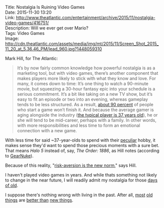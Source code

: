 Title: Nostalgia Is Ruining Video Games  
Date: 2015-11-30 13:20  
Link: http://www.theatlantic.com/entertainment/archive/2015/11/nostalgia-video-games/416751/  
Description: Will we ever get over Mario?  
Tags: Video Games  
Image: http://cdn.theatlantic.com/assets/media/img/mt/2015/11/Screen_Shot_2015_11_20_at_5.36.46_PM/lead_960.jpg?1448059310  

Mark Hill, for The Atlantic:

> It’s by now fairly common knowledge how powerful nostalgia is as a marketing tool, but with video games, there’s another component that makes players more likely to stick with what they know and love. For many, it comes down to time: It’s one thing to watch a 90-minute movie, but squeezing a 30-hour fantasy epic into your schedule is a serious commitment. It’s a bit like taking on a new TV show, but it’s easy to fit an episode or two into an evening, whereas gameplay tends to be less structured. As a result, [about 90 percent][1] of people who start a game won’t finish it. And because the average gamer is aging alongside the industry ([the typical player is 37 years old][2]), he or she will tend to be mid-career, perhaps with a family. In other words, with more responsibilities and less time to form an emotional connection with a new game.

With less time for said ~37-year-olds to spend with their [peculiar][3] hobby, it makes sense they'd want to spend those precious moments with a sure bet. That means *Halo 5* instead of, say, *The Order: 1886*, as Hill notes (according to [GearNuke][4]).

Because of this reality, "[risk-aversion is the new norm][5]," says Hill.

I haven't played video games in years. And while thats something not likely to change in the near future, I will readily admit my nostalgia for those [days of old][6].

I suppose there's nothing wrong with living in the past. After all, [most][7] [old things][8] are [better than][9] [new things][10].

[1]: http://www.cnn.com/2011/TECH/gaming.gadgets/08/17/finishing.videogames.snow/ "CNN on finishing video games"
[2]: http://www.cnn.com/2011/TECH/gaming.gadgets/08/17/finishing.videogames.snow/ "CNN on age of average video gamer"
[3]: http://www.destructoid.com/nbc-if-you-re-an-adult-and-play-games-you-re-weird--205913.phtml "NBC: 'If you're an adult playing video games, you're weird'"
[4]: http://gearnuke.com/bloodborne-already-exceeded-order-1886-term-digital-sales-popularity/ "why 'The Order: 1886' failed"
[5]: http://www.wired.com/2015/04/consoles/ "Wired on the state of consoles and video games in general"
[6]: /2015/3/19/metal-gear-mastermind-hideo-kojima-reportedly-leaving-konami "My take on Hideo Kojima leaving Konami, and some stuff about MGS2"
[7]: /2015/3/15/rejoice-the-manual-has-been-saved "Long live the manual transmission"
[8]: /2015/2/13/the-honda-nsx "One of my favorite automobiles, the Honda NSX"
[9]: /2015/11/28/honda-nsx-japans-mid-engined-supercar-perfection "My post sharing Xcar's review of the first generation Honda NSX"
[10]: /2015/10/27/does-the-2017-acura-nsx-live-up-to-its-legendary-predecessor "Old NSX >>> New NSX"
